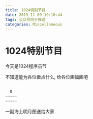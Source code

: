 ```yaml
---
title: 1024特别节目
date: 2019-11-09 19:10:44
tags: 公众号同步推送
categories: Miscellaneous
---
```

# 1024特别节目

今天是1024程序员节

不知道能为各位做点什么,
给各位画幅画吧

```cpp
 
  O  
~~~~~
~~~~~
```

一副海上明月图送给大家